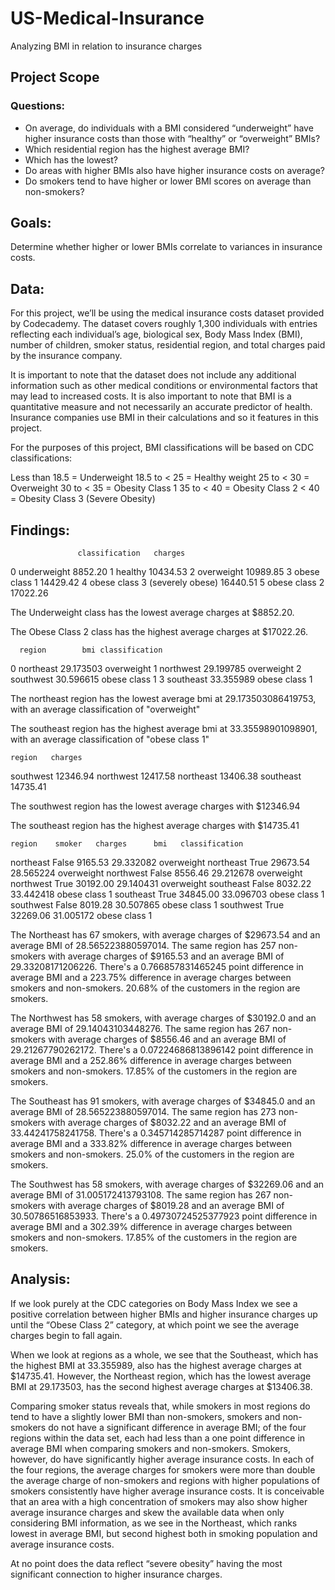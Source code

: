 # US-Medical-Insurance
Analyzing BMI in relation to insurance charges

## Project Scope
### Questions:
* On average, do individuals with a BMI considered “underweight” have higher insurance costs than those with “healthy” or “overweight” BMIs?
* Which residential region has the highest average BMI?
* Which has the lowest?
* Do areas with higher BMIs also have higher insurance costs on average?
* Do smokers tend to have higher or lower BMI scores on average than non-smokers?

## Goals:
Determine whether higher or lower BMIs correlate to variances in insurance costs. 

## Data:
For this project, we’ll be using the medical insurance costs dataset provided by Codecademy. The dataset covers roughly 1,300 individuals with entries reflecting each individual’s age, biological sex, Body Mass Index (BMI), number of children, smoker status, residential region, and total charges paid by the insurance company. 

It is important to note that the dataset does not include any additional information such as other medical conditions or environmental factors that may lead to increased costs. It is also important to note that BMI is a quantitative measure and not necessarily an accurate predictor of health. Insurance companies use BMI in their calculations and so it features in this project.

For the purposes of this project, BMI classifications will be based on CDC classifications:

Less than 18.5 = Underweight
18.5 to < 25  = Healthy weight
25 to < 30 = Overweight
30 to < 35 = Obesity Class 1
35 to < 40 = Obesity Class 2
< 40 = Obesity Class 3 (Severe Obesity)

## Findings:
                   classification   charges
0                     underweight   8852.20
1                         healthy  10434.53
2                      overweight  10989.85
3                   obese class 1  14429.42
4  obese class 3 (severely obese)  16440.51
5                   obese class 2  17022.26

The Underweight class has the lowest average charges at $8852.20.

The Obese Class 2 class has the highest average charges at $17022.26.


      region        bmi classification
0  northeast  29.173503     overweight
1  northwest  29.199785     overweight
2  southwest  30.596615  obese class 1
3  southeast  33.355989  obese class 1

The northeast region has the lowest average bmi at 29.173503086419753, with an average classification of "overweight"

The southeast region has the highest average bmi at 33.35598901098901, with an average classification of "obese class 1"

    
    region   charges
  southwest  12346.94
  northwest  12417.58
  northeast  13406.38
  southeast  14735.41

The southwest region has the lowest average charges with $12346.94

The southeast region has the highest average charges with $14735.41


    region    smoker   charges      bmi   classification
  northeast   False   9165.53  29.332082     overweight
  northeast    True  29673.54  28.565224     overweight
  northwest   False   8556.46  29.212678     overweight
  northwest    True  30192.00  29.140431     overweight
  southeast   False   8032.22  33.442418  obese class 1
  southeast    True  34845.00  33.096703  obese class 1
  southwest   False   8019.28  30.507865  obese class 1
  southwest    True  32269.06  31.005172  obese class 1


The Northeast has 67 smokers, with average charges of $29673.54 and an average BMI of 28.565223880597014. The same region has 257 non-smokers with average charges of $9165.53 and an average BMI of 29.33208171206226. There's a 0.766857831465245 point difference in average BMI and a 223.75% difference in average charges between smokers and non-smokers. 20.68% of the customers in the region are smokers.

The Northwest has 58 smokers, with average charges of $30192.0 and an average BMI of 29.14043103448276. The same region has 267 non-smokers with average charges of $8556.46 and an average BMI of 29.21267790262172. There's a 0.07224686813896142 point difference in average BMI and a 252.86% difference in average charges between smokers and non-smokers. 17.85% of the customers in the region are smokers.

The Southeast has 91 smokers, with average charges of $34845.0 and an average BMI of 28.565223880597014. The same region has 273 non-smokers with average charges of $8032.22 and an average BMI of 33.44241758241758. There's a 0.345714285714287 point difference in average BMI and a 333.82% difference in average charges between smokers and non-smokers. 25.0% of the customers in the region are smokers.

The Southwest has 58 smokers, with average charges of $32269.06 and an average BMI of 31.005172413793108. The same region has 267 non-smokers with average charges of $8019.28 and an average BMI of 30.50786516853933. There's a 0.49730724525377923 point difference in average BMI and a 302.39% difference in average charges between smokers and non-smokers. 17.85% of the customers in the region are smokers.



## Analysis:
If we look purely at the CDC categories on Body Mass Index we see a positive correlation between higher BMIs and higher insurance charges up until the “Obese Class 2” category, at which point we see the average charges begin to fall again. 

When we look at regions as a whole, we see that the Southeast, which has the highest BMI at 33.355989, also has the highest average charges at $14735.41. However, the Northeast region, which has the lowest average BMI at 29.173503, has the second highest average charges at $13406.38. 

Comparing smoker status reveals that, while smokers in most regions do tend to have a slightly lower BMI than non-smokers, smokers and non-smokers do not have a significant difference in average BMI; of the four regions within the data set, each had less than a one point difference in average BMI when comparing smokers and non-smokers. Smokers, however, do have significantly higher average insurance costs. In each of the four regions, the average charges for smokers were more than double the average charge of non-smokers and regions with higher populations of smokers consistently have higher average insurance costs.  It is conceivable that an area with a high concentration of smokers may also show higher average insurance charges and skew the available data when only considering BMI information, as we see in the Northeast, which ranks lowest in average BMI, but second highest both in smoking population and average insurance costs. 

At no point does the data reflect “severe obesity” having the most significant connection to higher insurance charges. 
